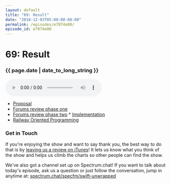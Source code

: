 ```yaml
---
layout: default
title: "69: Result"
date: "2018-12-03T05:00:00-08:00"
permalink: /episodes/e7074e80/
episode_id: e7074e80
---
```


# 69: Result

### {{ page.date | date_to_long_string }}

<audio controls><source src="/audio/e7074e80.mp3" type="audio/mpeg"></audio>
<br/>
* [Proposal](https://github.com/apple/swift-evolution/blob/master/proposals/0235-add-result.md)
* [Forums review phase one](https://forums.swift.org/t/se-0235-add-result-to-the-standard-library/17752)
* [Forums review phase two](https://forums.swift.org/t/revised-se-0235-add-result-to-the-standard-library/18371)
​* [Implementation](https://github.com/apple/swift/pull/20958)
* [Railway Oriented Programming](https://medium.com/@naveenkumarmuguda/railway-oriented-programming-a-powerful-functional-programming-pattern-ab454e467f31)

### Get in Touch

If you're enjoying the show and want to say thank you, the best way to do that is by [leaving us a review on iTunes](https://itunes.apple.com/us/podcast/swift-unwrapped/id1209817203?mt=2)! It lets us know what you think of the show and helps us climb the charts so other people can find the show.

We've also got a channel set up on Spectrum.chat! If you want to talk about today's episode, ask us a question or just follow the conversation, jump in anytime at: [spectrum.chat/specfm/swift-unwrapped](https://spectrum.chat/specfm/swift-unwrapped)
